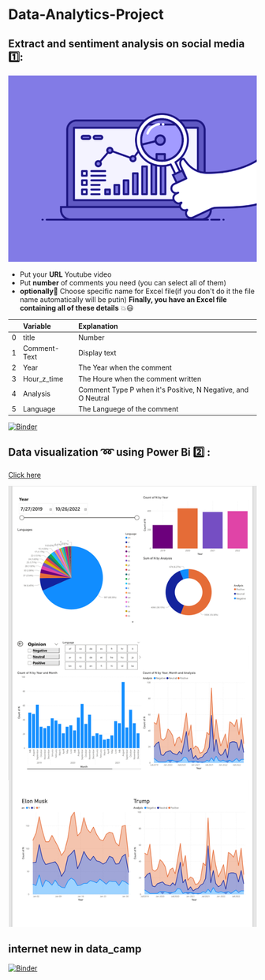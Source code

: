# Data-Analytics-Project

## Extract and sentiment analysis on social media :one::

![img](images/gif.gif)

- Put your **URL** Youtube video
- Put **number** of comments you need (you can select all of them)
- **optionally**:rose: Choose specific name for Excel file(if you don't do it the file name automatically will be putin)
  **Finally, you have an Excel file containing all of these details** :boom::smiley:

|     | Variable     | Explanation                                                  |
| --: | :----------- | :----------------------------------------------------------- |
|   0 | title        | Number                                                       |
|   1 | Comment-Text | Display text                                                 |
|   2 | Year         | The Year when the comment                                    |
|   3 | Hour_z_time  | The Houre when the comment written                           |
|   4 | Analysis     | Comment Type P when it's Positive, N Negative, and O Neutral |
|   5 | Language     | The Languege of the comment                                  |

[![Binder](https://mybinder.org/badge_logo.svg)](https://mybinder.org/v2/gh/HarounTheGreat/Data-Analytics/main?filepath=allComments.ipynb)

## Data visualization :loop: using Power Bi :two: :

[Click here](https://drive.google.com/drive/folders/1O89DGOIu7uH4DitKLcaCsZGTO_blpdWh?usp=share_link)

![img](images/Result.jpg)

## internet new in data_camp 
[![Binder](https://mybinder.org/badge_logo.svg)](https://mybinder.org/v2/gh/HarounTheGreat/Data-Analytics/main?filepath=index.ipynb)
